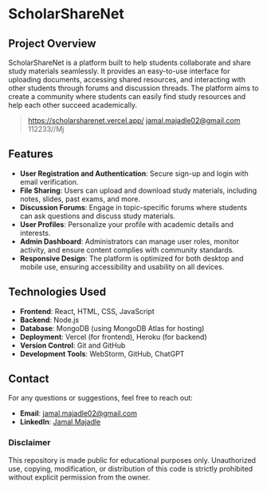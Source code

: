 # ScholarShareNet

## Project Overview

ScholarShareNet is a platform built to help students collaborate and share study materials seamlessly. It provides an easy-to-use interface for uploading documents, accessing shared resources, and interacting with other students through forums and discussion threads. The platform aims to create a community where students can easily find study resources and help each other succeed academically.
>https://scholarsharenet.vercel.app/
>jamal.majadle02@gmail.com
>112233//Mj

## Features

- **User Registration and Authentication**: Secure sign-up and login with email verification.
- **File Sharing**: Users can upload and download study materials, including notes, slides, past exams, and more.
- **Discussion Forums**: Engage in topic-specific forums where students can ask questions and discuss study materials.
- **User Profiles**: Personalize your profile with academic details and interests.
- **Admin Dashboard**: Administrators can manage user roles, monitor activity, and ensure content complies with community standards.
- **Responsive Design**: The platform is optimized for both desktop and mobile use, ensuring accessibility and usability on all devices.

## Technologies Used

- **Frontend**: React, HTML, CSS, JavaScript
- **Backend**: Node.js
- **Database**: MongoDB (using MongoDB Atlas for hosting)
- **Deployment**: Vercel (for frontend), Heroku (for backend)
- **Version Control**: Git and GitHub
- **Development Tools**: WebStorm, GitHub, ChatGPT

## Contact

For any questions or suggestions, feel free to reach out:

- **Email**: jamal.majadle02@gmail.com
- **LinkedIn**: [Jamal Majadle](https://linkedin.com/in/jamal-majadle)

### Disclaimer

This repository is made public for educational purposes only. Unauthorized use, copying, modification, or distribution of this code is strictly prohibited without explicit permission from the owner.
